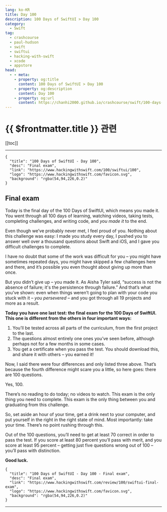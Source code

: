 ```yaml
---
lang: ko-KR
title: Day 100
description: 100 Days of SwiftUI > Day 100
category:
  - Swift
tag: 
  - crashcourse
  - paul-hudson
  - swift
  - swiftui
  - hacking-with-swift
  - xcode
  - appstore
head:
  - - meta:
    - property: og:title
      content: 100 Days of SwiftUI > Day 100
    - property: og:description
      content: Day 100
    - property: og:url
      content: https://chanhi2000.github.io/crashcourse/swift/100-days-of-swiftui/100.html
---
```


# {{ $frontmatter.title }} 관련

[[toc]]

---

```component VPCard
{
  "title": "100 Days of SwiftUI - Day 100",
  "desc": "Final exam",
  "link": "https://www.hackingwithswift.com/100/swiftui/100",
  "logo": "https://www.hackingwithswift.com/favicon.svg",
  "background": "rgba(54,94,226,0.2)"
}
```

## Final exam

Today is the final day of the 100 Days of SwiftUI, which means you made it. You went through all 100 days of learning, watching videos, taking tests, completing challenges, and writing code, and _you made it_ to the end.

Even though we’ve probably never met, I feel proud of you. Nothing about this challenge was easy: I made you study every day, I pushed you to answer well over a thousand questions about Swift and iOS, and I gave you difficult challenges to complete.

I have no doubt that some of the work was difficult for you – you might have sometimes repeated days, you might have skipped a few challenges here and there, and it’s possible you even thought about giving up more than once.

But you didn’t give up – you made it. As Aisha Tyler said, “success is not the absence of failure; it's the persistence through failure.” And that’s what you’ve shown: even when things weren’t going to plan with your code you stuck with it – _you persevered_ – and you got through all 19 projects and more as a result.

__Today you have one last test: the final exam for the 100 Days of SwiftUI. This one is different from the others in four important ways:__

1. You’ll be tested across all parts of the curriculum, from the first project to the last.
2. The questions almost entirely one ones you’ve seen before, although perhaps not for a few months in some cases.
3. You get a certificate when you pass the test. You should download this, and share it with others – you earned it!

Now, I said there were four differences and only listed three above. That’s because the fourth difference might scare you a little, so here goes: there are 100 questions.

Yes, 100.

There’s no reading to do today; no videos to watch. This exam is the only thing you need to complete. This exam is the only thing between you and graduating from this challenge.

So, set aside an hour of your time, get a drink next to your computer, and put yourself in the right in the right state of mind. Most importantly: take your time. There’s no point rushing through this.

Out of the 100 questions, you’ll need to get at least 70 correct in order to pass the test. If you score at least 80 percent you’ll pass with merit, and you score at least 95 percent – getting just five questions wrong out of 100 – you’ll pass with distinction.

__Good luck.__


```component VPCard
{
  "title": "100 Days of SwiftUI - Day 100 - Final exam",
  "desc": "Final exam",
  "link": "https://www.hackingwithswift.com/review/100/swiftui-final-exam",
  "logo": "https://www.hackingwithswift.com/favicon.svg",
  "background": "rgba(54,94,226,0.2)"
}

```

---
